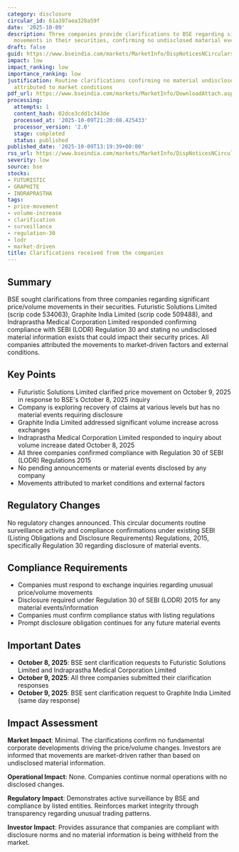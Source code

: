 ```yaml
---
category: disclosure
circular_id: 61a397aea328a59f
date: '2025-10-09'
description: Three companies provide clarifications to BSE regarding significant price/volume
  movements in their securities, confirming no undisclosed material events.
draft: false
guid: https://www.bseindia.com/markets/MarketInfo/DispNoticesNCirculars.aspx?Noticeid={D601BB14-0837-42A8-8612-2BD1CF106492}&noticeno=20251009-38&dt=10/09/2025&icount=38&totcount=72&flag=0
impact: low
impact_ranking: low
importance_ranking: low
justification: Routine clarifications confirming no material undisclosed events; movements
  attributed to market conditions
pdf_url: https://www.bseindia.com/markets/MarketInfo/DownloadAttach.aspx?id=20251009-38&attachedId=ea282561-4d6b-4831-b336-67f5bc12919d
processing:
  attempts: 1
  content_hash: 02dce3cdd1c343de
  processed_at: '2025-10-09T21:20:08.425433'
  processor_version: '2.0'
  stage: completed
  status: published
published_date: '2025-10-09T13:19:39+00:00'
rss_url: https://www.bseindia.com/markets/MarketInfo/DispNoticesNCirculars.aspx?Noticeid={D601BB14-0837-42A8-8612-2BD1CF106492}&noticeno=20251009-38&dt=10/09/2025&icount=38&totcount=72&flag=0
severity: low
source: bse
stocks:
- FUTURISTIC
- GRAPHITE
- INDRAPRASTHA
tags:
- price-movement
- volume-increase
- clarification
- surveillance
- regulation-30
- lodr
- market-driven
title: Clarifications received from the companies
---
```


## Summary

BSE sought clarifications from three companies regarding significant price/volume movements in their securities. Futuristic Solutions Limited (scrip code 534063), Graphite India Limited (scrip code 509488), and Indraprastha Medical Corporation Limited responded confirming compliance with SEBI (LODR) Regulation 30 and stating no undisclosed material information exists that could impact their security prices. All companies attributed the movements to market-driven factors and external conditions.

## Key Points

- Futuristic Solutions Limited clarified price movement on October 9, 2025 in response to BSE's October 8, 2025 inquiry
- Company is exploring recovery of claims at various levels but has no material events requiring disclosure
- Graphite India Limited addressed significant volume increase across exchanges
- Indraprastha Medical Corporation Limited responded to inquiry about volume increase dated October 8, 2025
- All three companies confirmed compliance with Regulation 30 of SEBI (LODR) Regulations 2015
- No pending announcements or material events disclosed by any company
- Movements attributed to market conditions and external factors

## Regulatory Changes

No regulatory changes announced. This circular documents routine surveillance activity and compliance confirmations under existing SEBI (Listing Obligations and Disclosure Requirements) Regulations, 2015, specifically Regulation 30 regarding disclosure of material events.

## Compliance Requirements

- Companies must respond to exchange inquiries regarding unusual price/volume movements
- Disclosure required under Regulation 30 of SEBI (LODR) 2015 for any material events/information
- Companies must confirm compliance status with listing regulations
- Prompt disclosure obligation continues for any future material events

## Important Dates

- **October 8, 2025**: BSE sent clarification requests to Futuristic Solutions Limited and Indraprastha Medical Corporation Limited
- **October 9, 2025**: All three companies submitted their clarification responses
- **October 9, 2025**: BSE sent clarification request to Graphite India Limited (same day response)

## Impact Assessment

**Market Impact**: Minimal. The clarifications confirm no fundamental corporate developments driving the price/volume changes. Investors are informed that movements are market-driven rather than based on undisclosed material information.

**Operational Impact**: None. Companies continue normal operations with no disclosed changes.

**Regulatory Impact**: Demonstrates active surveillance by BSE and compliance by listed entities. Reinforces market integrity through transparency regarding unusual trading patterns.

**Investor Impact**: Provides assurance that companies are compliant with disclosure norms and no material information is being withheld from the market.